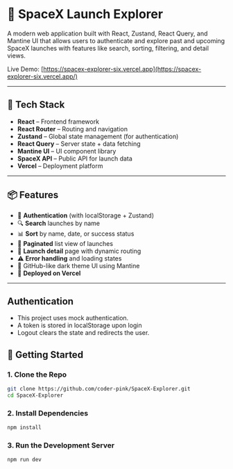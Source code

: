 # 🚀 SpaceX Launch Explorer

A modern web application built with React, Zustand, React Query, and Mantine UI that allows users to authenticate and explore past and upcoming SpaceX launches with features like search, sorting, filtering, and detail views.

Live Demo: [https://spacex-explorer-six.vercel.app](https://spacex-explorer-six.vercel.app/)

---

## 🧰 Tech Stack

- **React** – Frontend framework
- **React Router** – Routing and navigation
- **Zustand** – Global state management (for authentication)
- **React Query** – Server state + data fetching
- **Mantine UI** – UI component library
- **SpaceX API** – Public API for launch data
- **Vercel** – Deployment platform

---

## 📦 Features

- 🔐 **Authentication** (with localStorage + Zustand)
- 🔍 **Search** launches by name
- 📊 **Sort** by name, date, or success status
- 📄 **Paginated** list view of launches
- 📌 **Launch detail** page with dynamic routing
- ⚠️ **Error handling** and loading states
- 🎨 GitHub-like dark theme UI using Mantine
- 🚀 **Deployed on Vercel**

---

## Authentication 

- This project uses mock authentication.
- A token is stored in localStorage upon login
- Logout clears the state and redirects the user.


## 🚀 Getting Started

### 1. Clone the Repo

```bash
git clone https://github.com/coder-pink/SpaceX-Explorer.git
cd SpaceX-Explorer
```

### 2. Install Dependencies

```bash
npm install
```

### 3. Run the Development Server
```bash
npm run dev
```


